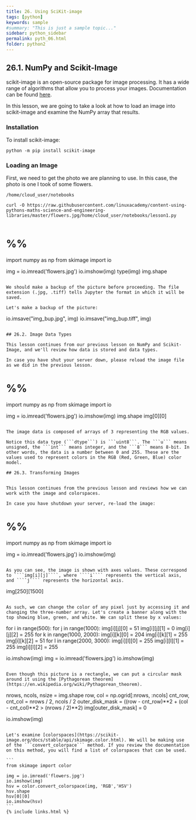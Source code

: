 ```yaml
---
title: 26. Using SciKit-image
tags: [python]
keywords: sample
#summary: "This is just a sample topic..."
sidebar: python_sidebar
permalink: pyth_06.html
folder: python2
---
```


## 26.1. NumPy and Scikit-Image

scikit-image is an open-source package for image processing. It has a wide range of algorithms that allow you to process your images. Documentation can be found [here](https://scikit-image.org/docs/stable/).

In this lesson, we are going to take a look at how to load an image into scikit-image and examine the NumPy array that results.

### Installation

To install scikit-image:

```
python -m pip install scikit-image
```

### Loading an Image

First, we need to get the photo we are planning to use. In this case, the photo is one I took of some flowers.

```/home/cloud_user/notebooks```

```curl -O https://raw.githubusercontent.com/linuxacademy/content-using-pythons-maths-science-and-engineering-libraries/master/flowers.jpg/home/cloud_user/notebooks/lesson1.py```
```

```
# %%
import numpy as np
from skimage import io

img = io.imread('flowers.jpg')
io.imshow(img)
type(img)
img.shape
```

We should make a backup of the picture before proceeding. The file extension (.jpg, .tiff) tells Jupyter the format in which it will be saved.

Let's make a backup of the picture:

```
io.imsave("img_bup.jpg", img)
io.imsave("img_bup.tiff", img)
```

## 26.2. Image Data Types

This lesson continues from our previous lesson on NumPy and Scikit-Image, and we'll review how data is stored and data types.

In case you have shut your server down, please reload the image file as we did in the previous lesson.

```
# %%
import numpy as np
from skimage import io

img = io.imread('flowers.jpg')
io.imshow(img)
img.shape
img[0][0]
```

The image data is composed of arrays of 3 representing the RGB values.

Notice this data type (```dtype```) is ```uint8```. The ```u``` means unsigned, the ```int``` means integer, and the ```8``` means 8-bit. In other words, the data is a number between 0 and 255. These are the values used to represent colors in the RGB (Red, Green, Blue) color model.

## 26.3. Transforming Images


This lesson continues from the previous lesson and reviews how we can work with the image and colorspaces.

In case you have shutdown your server, re-load the image:

````
# %%
import numpy as np
from skimage import io

img = io.imread('flowers.jpg')
io.imshow(img)
````

As you can see, the image is shown with axes values. These correspond to ````img[i][j]````, where ````i```` represents the vertical axis, and ````j```` represents the horizontal axis.

````
img[250][1500]
````

As such, we can change the color of any pixel just by accessing it and changing the three-number array. Let's create a banner along with the top showing blue, green, and white. We can split these by x values:

````
for i in range(500):
    for j in range(1000):
        img[i][j][0] = 51
        img[i][j][1] = 0
        img[i][j][2] = 255
    for k in range(1000, 2000):
        img[i][k][0] = 204
        img[i][k][1] = 255
        img[i][k][2] = 51
    for l in range(2000, 3000):
        img[i][l][0] = 255
        img[i][l][1] = 255
        img[i][l][2] = 255

io.imshow(img)
img = io.imread('flowers.jpg')
io.imshow(img)
````

Even though this picture is a rectangle, we can put a circular mask around it using the [Pythagorean theorem](https://en.wikipedia.org/wiki/Pythagorean_theorem).

````
nrows, ncols, nsize = img.shape
row, col = np.ogrid[:nrows, :ncols]
cnt_row, cnt_col = nrows / 2, ncols / 2
outer_disk_mask = ((row - cnt_row)**2 + (col - cnt_col)**2 > (nrows / 2)**2)
img[outer_disk_mask] = 0

io.imshow(img)
````

Let's examine [colorspaces](https://scikit-image.org/docs/stable/api/skimage.color.html). We will be making use of the ```convert_colorpace``` method. If you review the documentation on this method, you will find a list of colorspaces that can be used.

```
from skimage import color

img = io.imread('flowers.jpg')
io.imshow(img)
hsv = color.convert_colorspace(img, 'RGB','HSV')
hsv.shape
hsv[0][0]
io.imshow(hsv)
```
{% include links.html %}
